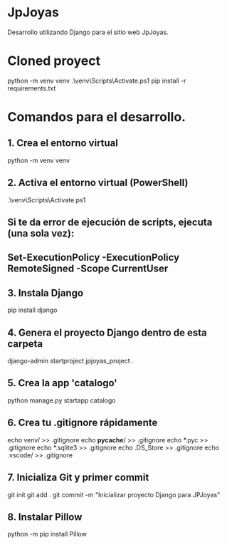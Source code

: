 # JpJoyas
Desarrollo utilizando Django para el sitio web JpJoyas.

# Cloned proyect

python -m venv venv
.\venv\Scripts\Activate.ps1
pip install -r requirements.txt


# Comandos para el desarrollo.

## 1. Crea el entorno virtual
python -m venv venv

## 2. Activa el entorno virtual (PowerShell)
.\venv\Scripts\Activate.ps1

##    Si te da error de ejecución de scripts, ejecuta (una sola vez):
##    Set-ExecutionPolicy -ExecutionPolicy RemoteSigned -Scope CurrentUser

## 3. Instala Django
pip install django

## 4. Genera el proyecto Django dentro de esta carpeta
django-admin startproject jpjoyas_project .

## 5. Crea la app 'catalogo'
python manage.py startapp catalogo

## 6. Crea tu .gitignore rápidamente
echo venv/            >> .gitignore
echo __pycache__/     >> .gitignore
echo *.pyc            >> .gitignore
echo *.sqlite3        >> .gitignore
echo .DS_Store        >> .gitignore
echo .vscode/         >> .gitignore

## 7. Inicializa Git y primer commit
git init
git add .
git commit -m "Inicializar proyecto Django para JPJoyas"


## 8. Instalar Pillow
python -m pip install Pillow